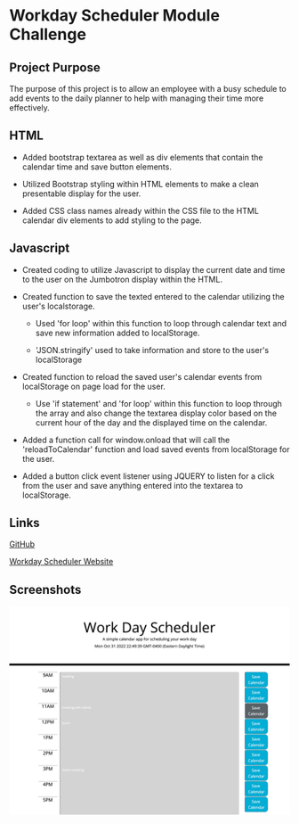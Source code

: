 # Workday Scheduler Module Challenge

## Project Purpose
The purpose of this project is to allow an employee with a busy schedule to add events to the daily planner to help with managing their time more effectively.

## HTML

* Added bootstrap textarea as well as div elements that contain the calendar time and save button elements. 

* Utilized Bootstrap styling within HTML elements to make a clean presentable display for the user. 

* Added CSS class names already within the CSS file to the HTML calendar div elements to add styling to the page.

## Javascript

* Created coding to utilize Javascript to display the current date and time to the user on the Jumbotron display within the HTML.

* Created function to save the texted entered to the calendar utilizing the user's localstorage.

    * Used 'for loop' within this function to loop through calendar text and save new information added to localStorage. 

    * 'JSON.stringify' used to take information and store to the user's localStorage

* Created function to reload the saved user's calendar events from localStorage on page load for the user. 

    * Use 'if statement' and 'for loop' within this function to loop through the array and also change the textarea display color based on the current hour of the day and the displayed time on the calendar.

* Added a function call for window.onload that will call the 'reloadToCalendar' function and load saved events from localStorage for the user.

* Added a button click event listener using JQUERY to listen for a click from the user and save anything entered into the textarea to localStorage.

## Links

[GitHub](https://github.com/j-faust/workday-planner)

[Workday Scheduler Website](j-faust.github.io/workday-planner)

## Screenshots

![Workday Scheduler Screenshot](./images/workdayschedulerwebpage.png)


